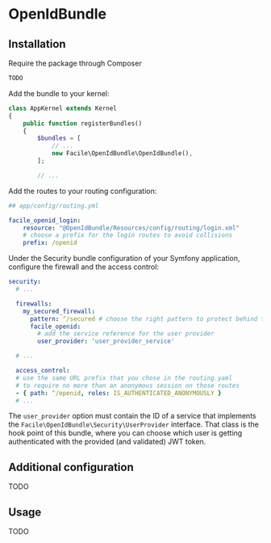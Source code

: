 # OpenIdBundle

## Installation

Require the package through Composer

```bash
TODO
```

Add the bundle to your kernel:

```php
class AppKernel extends Kernel
{
    public function registerBundles()
    {
        $bundles = [
            // ...
            new Facile\OpenIdBundle\OpenIdBundle(),
        ];

        // ...
```

Add the routes to your routing configuration:
```yaml
## app/config/routing.yml

facile_openid_login:
    resource: "@OpenIdBundle/Resources/config/routing/login.xml"
    # choose a prefix for the login routes to avoid collisions
    prefix: /openid 
```

Under the Security bundle configuration of your Symfony application, configure the firewall and the access control:

```yaml
security:
  # ...

  firewalls:
    my_secured_firewall:
      pattern: ^/secured # choose the right pattern to protect behind the OpenId authentication
      facile_openid:
        # add the service reference for the user provider
        user_provider: 'user_provider_service'

  # ...

  access_control:
  # use the same URL prefix that you chose in the routing.yaml 
  # to require no more than an anonymous session on those routes
  - { path: ^/openid, roles: IS_AUTHENTICATED_ANONYMOUSLY }
  # ...
```

The `user_provider` option must contain the ID of a service that implements the `Facile\OpenIdBundle\Security\UserProvider`
interface. That class is the hook point of this bundle, where you can choose which user is getting authenticated with the
provided (and validated) JWT token.

## Additional configuration

TODO

## Usage

TODO
